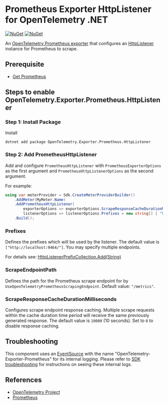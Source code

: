# Prometheus Exporter HttpListener for OpenTelemetry .NET

[![NuGet](https://img.shields.io/nuget/v/OpenTelemetry.Exporter.Prometheus.HttpListener.svg)](https://www.nuget.org/packages/OpenTelemetry.Exporter.Prometheus.HttpListener)
[![NuGet](https://img.shields.io/nuget/dt/OpenTelemetry.Exporter.Prometheus.HttpListener.svg)](https://www.nuget.org/packages/OpenTelemetry.Exporter.Prometheus.HttpListener)

An [OpenTelemetry Prometheus exporter](https://github.com/open-telemetry/opentelemetry-specification/blob/main/specification/metrics/sdk_exporters/prometheus.md)
that configures an [HttpListener](https://docs.microsoft.com/dotnet/api/system.net.httplistener) instance for Prometheus to scrape.

## Prerequisite

* [Get Prometheus](https://prometheus.io/docs/introduction/first_steps/)

## Steps to enable OpenTelemetry.Exporter.Prometheus.HttpListener

### Step 1: Install Package

Install

```shell
dotnet add package OpenTelemetry.Exporter.Prometheus.HttpListener
```

### Step 2: Add PrometheusHttpListener

Add and configure `PrometheusHttpListener` with `PrometheusExporterOptions` as
the first argument and `PrometheusHttpListenerOptions` as the second argument.

For example:

```csharp
using var meterProvider = Sdk.CreateMeterProviderBuilder()
    .AddMeter(MyMeter.Name)
    .AddPrometheusHttpListener(
        exporterOptions => exporterOptions.ScrapeResponseCacheDurationMilliseconds = 0,
        listenerOptions => listenerOptions.Prefixes = new string[] { "http://localhost:9464/" })
    .Build();
```

### Prefixes

Defines the prefixes which will be used by the listener. The default value is `["http://localhost:9464/"]`.
You may specify multiple endpoints.

For details see:
[HttpListenerPrefixCollection.Add(String)](https://docs.microsoft.com/dotnet/api/system.net.httplistenerprefixcollection.add)

### ScrapeEndpointPath

Defines the path for the Prometheus scrape endpoint for by
`UseOpenTelemetryPrometheusScrapingEndpoint`. Default value: `"/metrics"`.

### ScrapeResponseCacheDurationMilliseconds

Configures scrape endpoint response caching. Multiple scrape requests within the
cache duration time period will receive the same previously generated response.
The default value is `10000` (10 seconds). Set to `0` to disable response
caching.

## Troubleshooting

This component uses an
[EventSource](https://docs.microsoft.com/dotnet/api/system.diagnostics.tracing.eventsource)
with the name "OpenTelemetry-Exporter-Prometheus" for its internal logging.
Please refer to [SDK
troubleshooting](../OpenTelemetry/README.md#troubleshooting) for instructions on
seeing these internal logs.

## References

* [OpenTelemetry Project](https://opentelemetry.io/)
* [Prometheus](https://prometheus.io)
